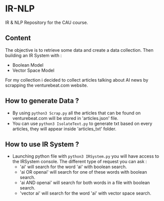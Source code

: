 # IR-NLP

IR & NLP Repository for the CAU course.

## Content

The objective is to retrieve some data and create a data collection.
Then building an IR System with :

- Boolean Model
- Vector Space Model

For my collection i decided to collect articles talking about AI news by scrapping the venturebeat.com website.

## How to generate Data ?

- By using `python3 Scrap.py` all the articles that can be found on venturebeat.com will be stored in 'articles.json' file.
- You can use `python3 IsolateText.py` to generate txt based on every articles, they will appear inside 'articles_txt' folder.

## How to use IR System ?

- Launching python file with `python3 IRSystem.py` you will have access to the IRSystem console. The different type of request you can ask :
  - 'ai' will search for the word 'ai' with boolean search.
  - 'ai OR openai' will search for one of these words with boolean search.
  - 'ai AND openai' will search for both words in a file with boolean search.
  - 'vector ai' will search for the word 'ai' with vector space search.
